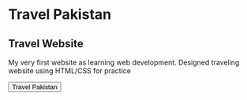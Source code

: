 # Travel Pakistan
<h2>Travel Website</h2>
<p> My very first website as learning web development. Designed traveling website using HTML/CSS for practice</p>
<button href=https://arsalan40.github.io/Travel-Pakistan/>Travel Pakistan</button>
